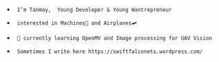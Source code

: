 -      I’m Tanmay,  Young Developer & Young Wantrepreneur 
-      interested in Machines🤖 and Airplanes🛩️
-      🌱 currently learning OpenMV and Image processing for UAV Vision 
-      Sometimes I write here https://swiftfalconets.wordpress.com/

<!---
Tanmax-Payne/Tanmax-Payne is a ✨ special ✨ repository because its `README.md` (this file) appears on your GitHub profile.
You can click the Preview link to take a look at your changes.
--->
